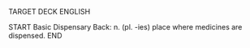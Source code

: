 TARGET DECK
ENGLISH

START
Basic
Dispensary
Back: n. (pl. -ies) place where medicines are dispensed.
END
